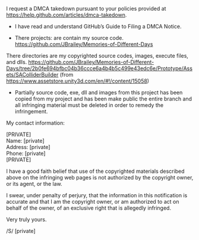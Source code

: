 I request a DMCA takedown pursuant to your policies provided at
https://help.github.com/articles/dmca-takedown.

- I have read and understand GitHub’s Guide to Filing a DMCA Notice.

- There projects: are contain my source code.
https://github.com/JBrailey/Memories-of-Different-Days

There directories are my copyrighted source codes, images, execute
files, and dlls.
https://github.com/JBrailey/Memories-of-Different-Days/tree/2b0fe694bfbc04b36ccce6a4b4b5c499e43edc6e/Prototype/Assets/SAColliderBuilder
(from https://www.assetstore.unity3d.com/en/#!/content/15058)

- Partially source code, exe, dll and images from this project has been
copied from my project and has been make public
the entire branch and all infringing material must be deleted in order
to remedy the infringement.

My contact information:  

[PRIVATE]  
Name: [private]  
Address: [private]  
Phone: [private]  
[PRIVATE]

I have a good faith belief that use of the copyrighted materials
described above on the infringing web pages is not authorized by the
copyright owner, or its agent, or the law.

I swear, under penalty of perjury, that the information in this
notification is accurate and that I am the copyright owner, or am
authorized to act on behalf of the owner, of an exclusive right that is
allegedly infringed.

Very truly yours.

/S/ [private]
